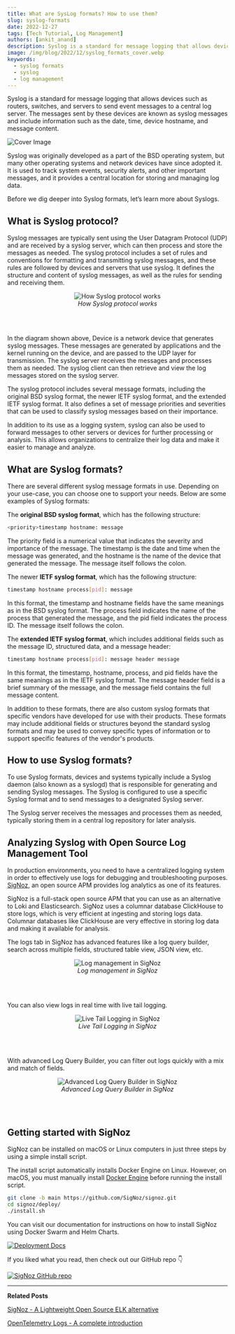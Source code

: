 ```yaml
---
title: What are SysLog formats? How to use them?
slug: syslog-formats
date: 2022-12-27
tags: [Tech Tutorial, Log Management]
authors: [ankit_anand]
description: Syslog is a standard for message logging that allows devices such as routers, switches, and servers to send event messages to a central log server. The messages sent by these devices are known as syslog messages and include information such as the date, time, device hostname, and message content...
image: /img/blog/2022/12/syslog_formats_cover.webp
keywords:
  - syslog formats
  - syslog
  - log management
---
```

<head>
  <link rel="canonical" href="https://signoz.io/blog/syslog-formats/"/>
</head>

Syslog is a standard for message logging that allows devices such as routers, switches, and servers to send event messages to a central log server. The messages sent by these devices are known as syslog messages and include information such as the date, time, device hostname, and message content.

<!--truncate-->

![Cover Image](/img/blog/2022/12/syslog_formats_cover.webp)

Syslog was originally developed as a part of the BSD operating system, but many other operating systems and network devices have since adopted it. It is used to track system events, security alerts, and other important messages, and it provides a central location for storing and managing log data.

Before we dig deeper into Syslog formats, let’s learn more about Syslogs.

## What is Syslog protocol?

Syslog messages are typically sent using the User Datagram Protocol (UDP) and are received by a syslog server, which can then process and store the messages as needed. The syslog protocol includes a set of rules and conventions for formatting and transmitting syslog messages, and these rules are followed by devices and servers that use syslog. It defines the structure and content of syslog messages, as well as the rules for sending and receiving them.

<figure data-zoomable align='center'>
    <img src="/img/blog/2022/12/syslog_server_client_1x.webp" alt="How Syslog protocol works"/>
    <figcaption><i>How Syslog protocol works</i></figcaption>
</figure>

<br></br>

In the diagram shown above, Device is a network device that generates syslog messages. These messages are generated by applications and the kernel running on the device, and are passed to the UDP layer for transmission. The syslog server receives the messages and processes them as needed. The syslog client can then retrieve and view the log messages stored on the syslog server.

The syslog protocol includes several message formats, including the original BSD syslog format, the newer IETF syslog format, and the extended IETF syslog format. It also defines a set of message priorities and severities that can be used to classify syslog messages based on their importance.

In addition to its use as a logging system, syslog can also be used to forward messages to other servers or devices for further processing or analysis. This allows organizations to centralize their log data and make it easier to manage and analyze.

## What are Syslog formats?

There are several different syslog message formats in use. Depending on your use-case, you can choose one to support your needs. Below are some examples of Syslog formats:

The **original BSD syslog format**, which has the following structure:

```bash
<priority>timestamp hostname: message
```

The priority field is a numerical value that indicates the severity and importance of the message. The timestamp is the date and time when the message was generated, and the hostname is the name of the device that generated the message. The message itself follows the colon.

The newer **IETF syslog format**, which has the following structure:

```bash
timestamp hostname process[pid]: message
```

In this format, the timestamp and hostname fields have the same meanings as in the BSD syslog format. The process field indicates the name of the process that generated the message, and the pid field indicates the process ID. The message itself follows the colon.

The **extended IETF syslog format**, which includes additional fields such as the message ID, structured data, and a message header:

```bash
timestamp hostname process[pid]: message header message
```

In this format, the timestamp, hostname, process, and pid fields have the same meanings as in the IETF syslog format. The message header field is a brief summary of the message, and the message field contains the full message content.

In addition to these formats, there are also custom syslog formats that specific vendors have developed for use with their products. These formats may include additional fields or structures beyond the standard syslog formats and may be used to convey specific types of information or to support specific features of the vendor's products.

## How to use Syslog formats?

To use Syslog formats, devices and systems typically include a Syslog daemon (also known as a syslogd) that is responsible for generating and sending Syslog messages. The Syslog is configured to use a specific Syslog format and to send messages to a designated Syslog server. 

The Syslog server receives the messages and processes them as needed, typically storing them in a central log repository for later analysis.

## Analyzing Syslog with Open Source Log Management Tool

In production environments, you need to  have a centralized logging system in order to effectively use logs for debugging and troubleshooting purposes. [SigNoz](https://signoz.io/), an open source APM provides log analytics as one of its features. 

SigNoz is a full-stack open source APM that you can use as an alternative to Loki and Elasticsearch. SigNoz uses a columnar database ClickHouse to store logs, which is very efficient at ingesting and storing logs data. Columnar databases like ClickHouse are very effective in storing log data and making it available for analysis.

The logs tab in SigNoz has advanced features like a log query builder, search across multiple fields, structured table view, JSON view, etc.

<figure data-zoomable align='center'>
    <img src="/img/blog/common/signoz_logs.webp" alt="Log management in SigNoz"/>
    <figcaption><i>Log management in SigNoz</i></figcaption>
</figure>

<br></br>

You can also view logs in real time with live tail logging.

<figure data-zoomable align='center'>
    <img src="/img/blog/2022/10/signoz_live_logs.webp" alt="Live Tail Logging in SigNoz"/>
    <figcaption><i>Live Tail Logging in SigNoz</i></figcaption>
</figure>

<br></br>

With advanced Log Query Builder, you can filter out logs quickly with a mix and match of fields.

<figure data-zoomable align='center'>
    <img src="/img/blog/2022/10/signoz_log_query_builder.webp" alt="Advanced Log Query Builder in SigNoz"/>
    <figcaption><i>Advanced Log Query Builder in SigNoz</i></figcaption>
</figure>

<br></br>

## Getting started with SigNoz

SigNoz can be installed on macOS or Linux computers in just three steps by using a simple install script.

The install script automatically installs Docker Engine on Linux. However, on macOS, you must manually install <a href = "https://docs.docker.com/engine/install/" rel="noopener noreferrer nofollow" target="_blank" >Docker Engine</a> before running the install script.

```bash
git clone -b main https://github.com/SigNoz/signoz.git
cd signoz/deploy/
./install.sh
```

You can visit our documentation for instructions on how to install SigNoz using Docker Swarm and Helm Charts.


[![Deployment Docs](/img/blog/common/deploy_docker_documentation.webp)](https://signoz.io/docs/install/docker/?utm_source=blog&utm_medium=syslog_formats)

If you liked what you read, then check out our GitHub repo 👇

[![SigNoz GitHub repo](/img/blog/common/signoz_github.webp)](https://github.com/SigNoz/signoz)

---

**Related Posts**

[SigNoz - A Lightweight Open Source ELK alternative](https://signoz.io/blog/elk-alternative-open-source/)

[OpenTelemetry Logs - A complete introduction](https://signoz.io/blog/opentelemetry-logs/)